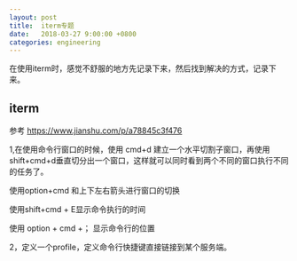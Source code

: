 ```yaml
---
layout: post
title:  iterm专题
date:   2018-03-27 9:00:00 +0800
categories: engineering
---
```

在使用iterm时，感觉不舒服的地方先记录下来，然后找到解决的方式，记录下来。

## iterm
参考 https://www.jianshu.com/p/a78845c3f476

1,在使用命令行窗口的时候，使用 cmd+d 建立一个水平切割子窗口，再使用shift+cmd+d垂直切分出一个窗口，这样就可以同时看到两个不同的窗口执行不同的任务了。

使用option+cmd 和上下左右箭头进行窗口的切换

使用shift+cmd + E显示命令执行的时间

使用 option + cmd +； 显示命令行的位置

2，定义一个profile，定义命令行快捷键直接链接到某个服务端。
